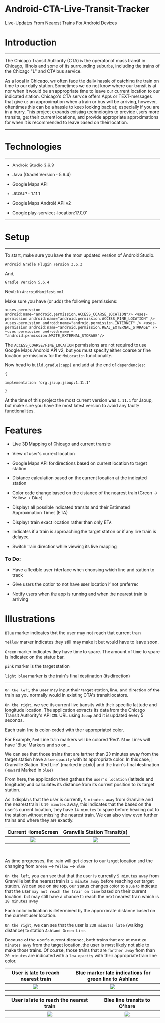 #  Android-CTA-Live-Transit-Tracker

Live-Updates From Nearest Trains For Android Devices 


 # Introduction
 
<dl>
 <hr>
 
 The Chicago Transit Authority (CTA) is the operator of mass transit in Chicago, 
 Illinois and some of its surrounding suburbs, including the trains of the Chicago "L" and CTA bus service.
 
As a local in Chicago, we often face the daily hassle of catching the train on time to our daily station. Sometimes we do not know where our transit is at nor when it would be an appropriate time to leave our current location to our indicated station. Chicago's CTA service offers Apps or TEXT-messages that give us an approximation when a train or bus will be arriving, however, oftentimes this can be a hassle to keep looking back at; especially if you are in a hurry. This project expands existing technologies to provide users more transits, get their current locations, and provide appropriate approximations for when it is recommended to leave based on their location. 
 
 <hr>
 
# Technologies
 
 <hr>
 
 - Android Studio 3.6.3
 
 - Java (Gradel Version - 5.6.4)
 
 - Google Maps API

 - JSOUP - 1.11.1
 
 - Google Maps Android API v2
 
 - Google play-services-location:17.0.0'
 
 <hr>
 
 
# Setup

<hr>
 
 To start, make sure you have the most updated version of Android Studio. 
 
 `Android Gradle Plugin Version 3.6.3`
 
 And,
 
 `Gradle Version 5.6.4`
 
 Next: In `AndroidManifest.xml`
 
 Make sure you have (or add) the following permissions: 
 
 `
   <uses-permission android:name="android.permission.ACCESS_COARSE_LOCATION"/>
    <uses-permission android:name="android.permission.ACCESS_FINE_LOCATION" />
    <uses-permission android:name="android.permission.INTERNET" />
    <uses-permission android:name="android.permission.READ_EXTERNAL_STORAGE" />
    <uses-permission android:name = "android.permission.WRITE_EXTERNAL_STORAGE"/>
 `
 
 
 The `ACCESS_COARSE/FINE_LOCATION` permissions are not required to use Google Maps Android API v2, but you must specify either coarse or fine location permissions for the `MyLocation` functionality.
 
 
 Now head to `build.gradle(:app)` and add at the end of `dependencies`:
 
 `{`

`implementation 'org.jsoup:jsoup:1.11.1'`
 
 `}`
 
 At the time of this project the most current version was `1.11.1` for Jsoup, but make sure you have the most latest version to avoid any faulty functionalities.
 
 
 # Features
 
 - Live 3D Mapping of Chicago and current transits
 
 - View of user's current location
 
 - Google Maps API for directions based on current location to target station
 
 - Distance calculation based on the current location at the indicated station
 
 - Color code change based on the distance of the nearest train (Green -> Yellow -> Blue)

- Displays all possible indicated transits and their Estimated Approximation Times (ETA)

- Displays train exact location rather than only ETA 

- Indicates if a train is approaching the target station or if any live train is delayed. 

- Switch train direction while viewing its live mapping
 
 ### To Do:
 
 - Have a flexible user interface when choosing which line and station to track
 
 - Give users the option to not have user location if not preferred
 
 - Notify users when the app is running and when the nearest train is arriving
 
 
 # Illustrations
 
 
 `Blue` marker indicates that the user may not reach that current train 

`Yellow` marker indicates they still may make it but would have to leave soon.

`Green` marker indicates they have time to spare. The amount of time to spare is indicated on the status bar. 

`pink` marker is the target station

`light blue` marker is the train's final destination (its direction)
 
 <hr>
 
`On the left`, the user may input their target station, line, and direction of the train as you normally would in existing CTA's transit locators.  

`On the right`, we see its current live transits with their specific latitude and longitude location. The application extracts its data from the Chicago Transit Authority's API `XML` URL using `Jsoup` and it is updated every 5 seconds.


Each train line is color-coded with their appropriated color.

For Example, `Red` Line train markers will be colored 'Red'. `Blue` Lines will have 'Blue' Markers and so on...


We can see that those trains that are farther than 20 minutes away from the target station have a `low opacity` with its appropriate color. In this case, |  Granville Station 'Red Line' (marked in `pink`)| and the train's final destination (`Howard` Marked in `blue`) 


From here, the application then gathers the `user's location` (latitude and longitude) and calculates its distance from its current position to its target station. 

As it displays that the user is currently `5 minutes away` from Granville and the nearest train is `19 minutes` away, this indicates that the based on the user's current location, they have `14 minutes` to spare before heading out to the station without missing the nearest train.  We can also view even further trains and where they are exactly. 



 Current HomeScreen   |  Granville Station Transit(s)
:-------------------------:|:-------------------------:
![](images/homescreen.png)  |  ![](images/granville_green_and_unmarked.png)


<dl><br></dl>

As time progresses, the train will get closer to our target location and the changing from `Green` --> `Yellow` --> `Blue`

`On the left`, you can see that that the user is currently `5 minutes away` from Granville but the nearest train is `1 minute away` before reaching our target station. We can see on the top, our status changes color to `blue` to indicate that the user `may not reach the train on time` based on their current location. but may still have a chance to reach the next nearest train which is `18 minutes away`

Each color indication is determined by the approximate distance based on the current user location. 

`On the right`, we can see that the user is `238 minutes late` (walking distance) to station `Ashland Green Line`. 

Because of the user's current distance, both trains that are at most `20 minutes away` from the target location, the user is most likely not able to make those trains. Of course, those trains that are `farther away` from than `20 minutes` are indicated with a `low opacity` with their appropriate train line color.  



User is late to reach nearest train   |  Blue marker late indications for green line to Ashland
:-------------------------:|:-------------------------:
![](images/late_to_granville.png)  |  ![](images/blue_marker_indications_for_green_line.png)






 User is late to reach the nearest train   |  Blue line transits to O'hare
:-------------------------:|:-------------------------:
![](images/yellow_late_to_granville.png)  |  ![](images/trains_to_ohare.png)

 
 
</dl>




 
